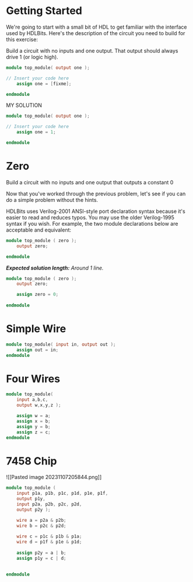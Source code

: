 # Getting Started

We're going to start with a small bit of HDL to get familiar with the interface used by HDLBits. Here's the description of the circuit you need to build for this exercise:

Build a circuit with no inputs and one output. That output should always drive 1 (or logic high).

```verilog
module top_module( output one );

// Insert your code here
    assign one = [fixme];

endmodule
```

MY SOLUTION

```verilog
module top_module( output one );

// Insert your code here
    assign one = 1;

endmodule
```

# Zero

Build a circuit with no inputs and one output that outputs a constant 0

Now that you've worked through the previous problem, let's see if you can do a simple problem without the hints.

HDLBits uses Verilog-2001 ANSI-style port declaration syntax because it's easier to read and reduces typos. You may use the older Verilog-1995 syntax if you wish. For example, the two module declarations below are acceptable and equivalent:  

```verilog
module top_module ( zero );
    output zero;

endmodule
```

_**Expected solution length:** Around 1 line._

```verilog
module top_module ( zero );
    output zero;

	assign zero = 0;
	
endmodule
```
# Simple Wire

``` verilog
module top_module( input in, output out );
    assign out = in;
endmodule
```

# Four Wires
```verilog
module top_module( 
    input a,b,c,
    output w,x,y,z );

    assign w = a;
    assign x = b;
    assign y = b;
    assign z = c;
endmodule
```
# 7458 Chip
![[Pasted image 20231107205844.png]]
```verilog
module top_module ( 
    input p1a, p1b, p1c, p1d, p1e, p1f,
    output p1y,
    input p2a, p2b, p2c, p2d,
    output p2y );

    wire a = p2a & p2b;
    wire b = p2c & p2d;
    
    wire c = p1c & p1b & p1a;
    wire d = p1f & p1e & p1d;
    
    assign p2y = a | b;
    assign p1y = c | d;
    

endmodule
```